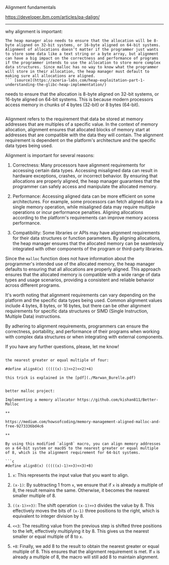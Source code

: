 Alignment fundamentals

https://developer.ibm.com/articles/pa-dalign/

***

why alignment is important: 

```
The heap manager also needs to ensure that the allocation will be 8-byte aligned on 32-bit systems, or 16-byte aligned on 64-bit systems. Alignment of allocations doesn’t matter if the programmer just wants to store some data like a text string or a byte array, but alignment can have a big impact on the correctness and performance of programs if the programmer intends to use the allocation to store more complex data structures. Since malloc has no way to know what the programmer will store in their allocation, the heap manager must default to making sure all allocations are aligned.
``` [source](https://azeria-labs.com/heap-exploitation-part-1-understanding-the-glibc-heap-implementation/)

```
needs to ensure that the allocation is 8-byte aligned on 32-bit systems, or 16-byte aligned on 64-bit systems. This is because modern processors access memory in chunks of 4 bytes (32-bit) or 8 bytes (64-bit). 
```  

```
Alignment refers to the requirement that data be stored at memory addresses that are multiples of a specific value. In the context of memory allocation, alignment ensures that allocated blocks of memory start at addresses that are compatible with the data they will contain. The alignment requirement is dependent on the platform's architecture and the specific data types being used.

Alignment is important for several reasons:

1. Correctness: Many processors have alignment requirements for accessing certain data types. Accessing misaligned data can result in hardware exceptions, crashes, or incorrect behavior. By ensuring that allocations are properly aligned, the heap manager guarantees that the programmer can safely access and manipulate the allocated memory.

2. Performance: Accessing aligned data can be more efficient on some architectures. For example, some processors can fetch aligned data in a single memory operation, while misaligned data may require multiple operations or incur performance penalties. Aligning allocations according to the platform's requirements can improve memory access performance.

3. Compatibility: Some libraries or APIs may have alignment requirements for their data structures or function parameters. By aligning allocations, the heap manager ensures that the allocated memory can be seamlessly integrated with other components of the program or third-party libraries.

Since the `malloc` function does not have information about the programmer's intended use of the allocated memory, the heap manager defaults to ensuring that all allocations are properly aligned. This approach ensures that the allocated memory is compatible with a wide range of data types and usage scenarios, providing a consistent and reliable behavior across different programs.

It's worth noting that alignment requirements can vary depending on the platform and the specific data types being used. Common alignment values include 4 bytes, 8 bytes, or 16 bytes, but there can be other alignment requirements for specific data structures or SIMD (Single Instruction, Multiple Data) instructions.

By adhering to alignment requirements, programmers can ensure the correctness, portability, and performance of their programs when working with complex data structures or when integrating with external components.

If you have any further questions, please, let me know!
```

the nearest greater or equal multiple of four:

#define align4(x) (((((x)-1)>>2)<<2)+4)

this trick is explained in the [pdf](./Marwan_Burelle.pdf)


better malloc project:

Implementing a memory allocator https://github.com/kishan811/Better-Malloc

**

https://medium.com/howsofcoding/memory-management-aligned-malloc-and-free-9273336bd4c6

**

By using this modified `align8` macro, you can align memory addresses on a 64-bit system or macOS to the nearest greater or equal multiple of 8, which is the alignment requirement for 64-bit systems.

```c
#define align8(x) (((((x)-1)>>3)<<3)+8)
```

1. `x`: This represents the input value that you want to align.

2. `(x-1)`: By subtracting 1 from `x`, we ensure that if `x` is already a multiple of 8, the result remains the same. Otherwise, it becomes the nearest smaller multiple of 8.

3. `((x-1)>>3)`: The shift operation `(x-1)>>3` divides the value by 8. This effectively moves the bits of `(x-1)` three positions to the right, which is equivalent to integer division by 8.

4. `<<3`: The resulting value from the previous step is shifted three positions to the left, effectively multiplying it by 8. This gives us the nearest smaller or equal multiple of 8 to `x`.

5. `+8`: Finally, we add 8 to the result to obtain the nearest greater or equal multiple of 8. This ensures that the alignment requirement is met. If `x` is already a multiple of 8, the macro will still add 8 to maintain alignment.
